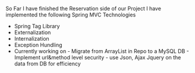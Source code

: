 So Far I have finished the Reservation side of our Project
I have implemented the following Spring MVC Technologies
- Spring Tag Library
- Externalization
- Internalization
- Exception Hundling
- Currently working on
        - Migrate from ArrayList in Repo to a MySQL DB
        - Implement url&method level security
        - use Json, Ajax Jquery on the data from DB for efficiency
